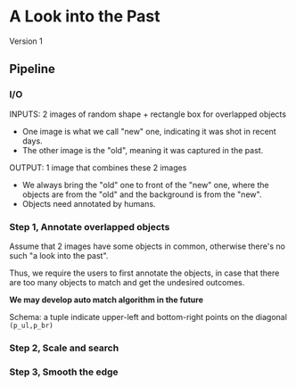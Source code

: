 # A Look into the Past
Version 1

## Pipeline

### I/O

INPUTS: 2 images of random shape + rectangle box for overlapped objects

- One image is what we call "new" one, indicating it was shot in recent days.
- The other image is the "old", meaning it was captured in the past.

OUTPUT: 1 image that combines these 2 images

- We always bring the "old" one to front of the "new" one, where the objects are from the "old" and the background is from the "new".
- Objects need annotated by humans.

### Step 1, Annotate overlapped objects

Assume that 2 images have some objects in common, otherwise there's no such "a look into the past".

Thus, we require the users to first annotate the objects, in case that there are too many objects to match and get the undesired outcomes.

**We may develop auto match algorithm in the future**

Schema:
a tuple indicate upper-left and bottom-right points on the diagonal `(p_ul,p_br)`

### Step 2, Scale and search

### Step 3, Smooth the edge




